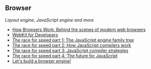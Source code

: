 ## Browser 

*Layout engine, JavaScript engine and more*

+ [How Browsers Work: Behind the scenes of modern web browsers](http://www.html5rocks.com/en/tutorials/internals/howbrowserswork/)
+ [WebKit for Developers](http://www.paulirish.com/2013/webkit-for-developers/)
+ [The race for speed part 1: The JavaScript engine family tree](http://creativejs.com/2013/06/the-race-for-speed-part-1-the-javascript-engine-family-tree/)
+ [The race for speed part 2: How JavaScript compilers work
](http://creativejs.com/2013/06/the-race-for-speed-part-2-how-javascript-compilers-work/index.html)
+ [The race for speed part 3: JavaScript compiler strategies](http://creativejs.com/2013/06/the-race-for-speed-part-3-javascript-compiler-strategies/index.html)
+ [The race for speed part 4: The future for JavaScript](http://creativejs.com/2013/06/the-race-for-speed-part-4-the-future-for-javascript/index.html)
+ [Let's build a browser engine!](https://limpet.net/mbrubeck/2014/08/08/toy-layout-engine-1.html)
